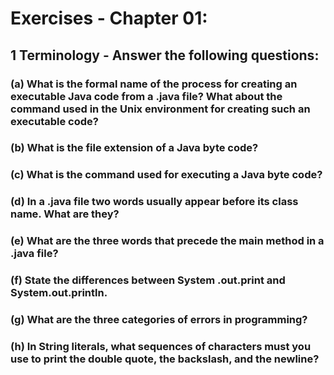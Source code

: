 # Exercises - Chapter 01:

## 1 Terminology - Answer the following questions:

### (a) What is the formal name of the process for creating an executable Java code from a .java file? What about the command used in the Unix environment for creating such an executable code?

### (b) What is the file extension of a Java byte code?

### (c) What is the command used for executing a Java byte code?

### (d) In a .java file two words usually appear before its class name. What are they?

### (e) What are the three words that precede the main method in a .java file?

### (f) State the differences between System .out.print and System.out.println.

### (g) What are the three categories of errors in programming?

### (h) In String literals, what sequences of characters must you use to print the double quote, the backslash, and the newline?
